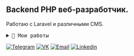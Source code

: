 ## Backend PHP веб-разработчик. 

Работаю с Laravel и различными CMS.

<details>
 <summary> <samp>📝 Мои работы</samp></summary>
- https://vk.com/gameapps_off (фронт - React / бек - PHP)<br>
- https://vk.com/watch_the_ad (на основе работы другого разработчика, добавление рекапчи, фрон - React / бек - NodeJS) <br>
- http://eurotest.info/ (парсер сайтов для проверка батч-кодов парфюмерии, имеется поддержка добавления собственных скриптов обработки информации)<br>
- https://if-studio.ru/ (частичная доработка дизайна)<br>
- https://bill.if-studio.ru/ (полностью написанный с нуля на PHP с использованием AJAX)<br>
- http://edp.by/ (доработка внутреннего функционала для персонала)<br>
- http://xn--80akukgcz4f.xn--90ais/ - (доработка сайта, добавление мобильной адаптации, парсинг с гугл таблиц, уведомления в телеграмм и очень-очень много интересного функционала)<br>
- https://cs-legenda.ru/ - добавление модулей для разнообразия сайта<br>
- https://cs-ulet.ru/ - доработка дизайна, оптимизация скриптов JS, добавление функционала<br>
- https://ulet-craft.ru/ - дизайн + доработка движка<br>
- https://vk.com/cardmem (фронт - React / бек - PHP) | Интересное VK Mini Apps приложение, которое позволяет создавать открытки с уже готовым фоном и текстом<br>
- и горсть других проектов :)<br>
- https://vk.com/billions_mg (фронт - React / бек - PHP)<br>
</details>

[![Telegram](https://img.shields.io/badge/Telegram-fff?logo=Telegram&logoColor=white)](https://t.me/alexandrfiner/)
[![VK](https://img.shields.io/badge/VK-0077ff?logo=VK&logoColor=white)](https://vk.com/alexfiner/)
[![Email](https://img.shields.io/badge/Email-EA4335?logo=Gmail&logoColor=white)](mailto:finersanya@gmail.com)
[![Linkedin](https://img.shields.io/badge/LinkedIn-0077B5?logo=linkedin&logoColor=white)](https://linkedin.com/in/alexandrfiner/)
